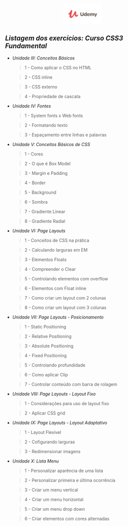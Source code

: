 <p align="center">
<a href="https://www.udemy.com/">
<img src="https://github.com/WhoisBsa/Curso-Web-Developer/blob/master/exercicios%20limpos%20-%20HTML/unidade11-projeto/imagens/default-meta-image.png" width="25%">
</a>
</p>

## _Listagem dos exercícios: Curso CSS3 Fundamental_

- _Unidade III: Conceitos Básicos_
  > 1 - Como aplicar o CSS no HTML
  
  > 2 - CSS inline
  
  > 3 - CSS externo
  
  > 4 - Propriedade de cascata
  
- _Unidade IV: Fontes_
  > 1 - System fonts x Web fonts
  
  > 2 - Formatando texto
  
  > 3 - Espaçamento entre linhas e palavras
  
- _Unidade V: Conceitos Básicos de CSS_
  > 1 - Cores
  
  > 2 - O que é Box Model
  
  > 3 - Margin e Padding
  
  > 4 - Border
  
  > 5 - Background
  
  > 6 - Sombra
  
  > 7 - Gradiente Linear
  
  > 8 - Gradiente Radial
  
- _Unidade VI: Page Layouts_
  > 1 - Conceitos de CSS na prática
  
  > 2 - Calculando larguras em EM
  
  > 3 - Elementos Floats
  
  > 4 - Compreender o Clear
  
  > 5 - Controlando elementos com overflow
  
  > 6 - Elementos com Float inline
  
  > 7 - Como criar um layout com 2 colunas
  
  > 8 - Como criar um layout com 3 colunas
  
- _Unidade VII: Page Layouts - Posicionamento_
  > 1 - Static Positioning
  
  > 2 - Relative Positioning
  
  > 3 - Absolute Positioning
  
  > 4 - Fixed Positioning
  
  > 5 - Controlando profundidade
  
  > 6 - Como aplicar Clip
  
  > 7 - Controlar conteúdo com barra de rolagem
  
- _Unidade VIII: Page Layouts - Layout Fixo_
  > 1 - Considerações para uso de layout fixo
  
  > 2 - Aplicar CSS grid
 
- _Unidade IX: Page Layouts - Layout Adaptativo_
  > 1 - Layout Flexível

  > 2 - Cofigurando larguras
  
  > 3 - Redimensionar imagens
  
- _Unidade X: Lista Menu_
  > 1 - Personalizar aparência de uma lista
  
  > 2 - Personalizar primeira e última ocorrência
  
  > 3 - Criar um menu vertical
  
  > 4 - Criar um menu horizontal
  
  > 5 - Criar um menu drop down
  
  > 6 - Criar elementos com cores alternadas


















